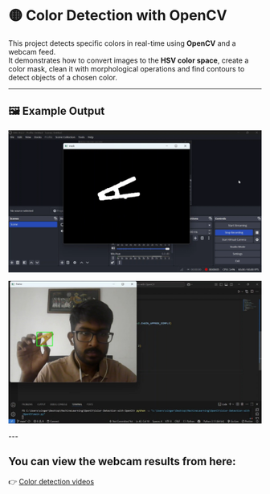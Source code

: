 # 🟡 Color Detection with OpenCV

This project detects specific colors in real-time using **OpenCV** and a webcam feed.  
It demonstrates how to convert images to the **HSV color space**, create a color mask, clean it with morphological operations and find contours to detect objects of a chosen color.

---

## 🖼️ Example Output
<p align="center">
  <img src="mask.png" width="800">
</p>

<p align="center">
  <img src="final.jpg" width="800">
</p>
---

## You can view the webcam results from here:  
👉 [Color detection videos](https://uniofmora-my.sharepoint.com/:f:/g/personal/senaweerasahd_22_uom_lk/Ev9sNREWwr1OlNuYvLPOk3sBkwR5IjE2caOAYS17AH_IBw?e=E8OVCU)

